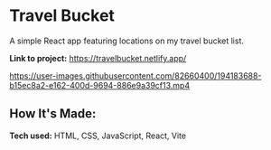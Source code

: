 # Travel Bucket

A simple React app featuring locations on my travel bucket list.

**Link to project:** https://travelbucket.netlify.app/

https://user-images.githubusercontent.com/82660400/194183688-b15ec8a2-e162-400d-9694-886e9a39cf13.mp4

## How It's Made:

**Tech used:** HTML, CSS, JavaScript, React, Vite